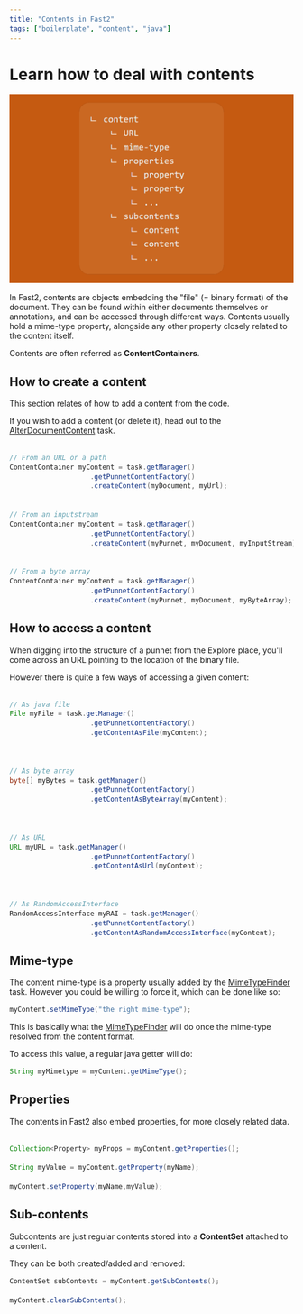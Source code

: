 ```yaml
---
title: "Contents in Fast2"
tags: ["boilerplate", "content", "java"]
---
```


# Learn how to deal with contents

![Content structure](../../assets/img/cookbooks/content.png)

In Fast2, contents are objects embedding the "file" (= binary format) of the document. They can be found within either documents themselves or annotations, and can be accessed through different ways. Contents usually hold a mime-type property, alongside any other property closely related to the content itself.

Contents are often referred as **ContentContainers**.

## How to create a content

This section relates of how to add a content from the code.

If you wish to add a content (or delete it), head out to the [AlterDocumentContent](../../catalog/transformer/#AlterDocumentContent) task.

```java

// From an URL or a path
ContentContainer myContent = task.getManager()
                    .getPunnetContentFactory()
                    .createContent(myDocument, myUrl);


// From an inputstream
ContentContainer myContent = task.getManager()
                    .getPunnetContentFactory()
                    .createContent(myPunnet, myDocument, myInputStream);


// From a byte array
ContentContainer myContent = task.getManager()
                    .getPunnetContentFactory()
                    .createContent(myPunnet, myDocument, myByteArray);

```

## How to access a content

When digging into the structure of a punnet from the Explore place, you'll come across an URL pointing to the location of the binary file.

However there is quite a few ways of accessing a given content:

```java

// As java file
File myFile = task.getManager()
                    .getPunnetContentFactory()
                    .getContentAsFile(myContent);



// As byte array
byte[] myBytes = task.getManager()
                    .getPunnetContentFactory()
                    .getContentAsByteArray(myContent);



// As URL
URL myURL = task.getManager()
                    .getPunnetContentFactory()
                    .getContentAsUrl(myContent);



// As RandomAccessInterface
RandomAccessInterface myRAI = task.getManager()
                    .getPunnetContentFactory()
                    .getContentAsRandomAccessInterface(myContent);

```

## Mime-type

The content mime-type is a property usually added by the [MimeTypeFinder](../../catalog/tool/#MimeTypeFinder) task. However you could be willing to force it, which can be done like so:

```java
myContent.setMimeType("the right mime-type");
```

This is basically what the [MimeTypeFinder](../../catalog/tool/#MimeTypeFinder) will do once the mime-type resolved from the content format.

To access this value, a regular java getter will do:

```java
String myMimetype = myContent.getMimeType();
```

## Properties

The contents in Fast2 also embed properties, for more closely related data.

```java

Collection<Property> myProps = myContent.getProperties();

String myValue = myContent.getProperty(myName);

myContent.setProperty(myName,myValue);

```

## Sub-contents

Subcontents are just regular contents stored into a **ContentSet** attached to a content.

They can be both created/added and removed:

```java
ContentSet subContents = myContent.getSubContents();

myContent.clearSubContents();
```
